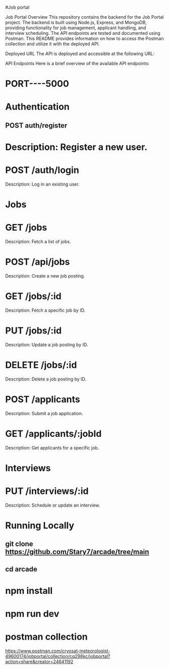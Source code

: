 #Job portal


Job Portal
Overview
This repository contains the backend for the Job Portal project. The backend is built using Node.js, Express, and MongoDB, providing functionality for job management, applicant handling, and interview scheduling. The API endpoints are tested and documented using Postman. This README provides information on how to access the Postman collection and utilize it with the deployed API.

Deployed URL
The API is deployed and accessible at the following URL:

API Endpoints
Here is a brief overview of the available API endpoints:
 # PORT----5000
# Authentication

## POST auth/register

# Description: Register a new user.

# POST /auth/login
Description: Log in an existing user.

# Jobs
# GET /jobs

Description: Fetch a list of jobs.

# POST /api/jobs

Description: Create a new job posting.

# GET /jobs/:id

Description: Fetch a specific job by ID.

# PUT /jobs/:id

Description: Update a job posting by ID.

# DELETE /jobs/:id

Description: Delete a job posting by ID.

# POST /applicants

Description: Submit a job application.

# GET /applicants/:jobId

Description: Get applicants for a specific job.

# Interviews
 # PUT /interviews/:id
Description: Schedule or update an interview.


# Running Locally
## git clone https://github.com/Stary7/arcade/tree/main
## cd arcade

# npm install
# npm run dev

# postman collection
https://www.postman.com/cryosat-meteorologist-49600174/jobportal/collection/cq298kc/jobportal?action=share&creator=24641192

